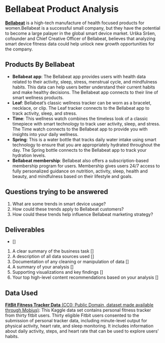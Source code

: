 # Bellabeat Product Analysis

[**Bellabeat**](https://bellabeat.com "Bellabeat website") is a high-tech manufacture of health focused products for women.Bellabeat is a successful small company, but they have the  potential to become a large palayer in the global smart device market. 
Urška Sršen, cofounder and Chief Creative Officer of Bellabeat, believes that analyzing smart device fitness data could help unlock new growth opportunities for the company.

## Products By Bellabeat

* **Bellabeat app**: The Bellabeat app provides users with health data related to their activity, sleep, stress,
menstrual cycle, and mindfulness habits. This data can help users better understand their current habits and
make healthy decisions. The Bellabeat app connects to their line of smart wellness products.
* **Leaf**: Bellabeat’s classic wellness tracker can be worn as a bracelet, necklace, or clip. The Leaf tracker connects
to the Bellabeat app to track activity, sleep, and stress.
* **Time**: This wellness watch combines the timeless look of a classic timepiece with smart technology to track user
activity, sleep, and stress. The Time watch connects to the Bellabeat app to provide you with insights into your
daily wellness.
* **Spring**: This is a water bottle that tracks daily water intake using smart technology to ensure that you are
appropriately hydrated throughout the day. The Spring bottle connects to the Bellabeat app to track your
hydration levels.
* **Bellabeat membership**: Bellabeat also offers a subscription-based membership program for users.
Membership gives users 24/7 access to fully personalized guidance on nutrition, activity, sleep, health and
beauty, and mindfulness based on their lifestyle and goals.

## Questions trying to be answered

1. What are some trends in smart device usage? 
2. How could these trends apply to Bellabeat customers?
3. How could these trends help influence Bellabeat marketing strategy?

## Deliverables
- []

1. A clear summary of the business task  []
2. A description of all data sources used   []
3. Documentation of any cleaning or manipulation of data    []
4. A summary of your analysis   []
5. Supporting visualizations and key findings   []
6. Your top high-level content recommendations based on your analysis   []

## Data Used

[**FitBit Fitness Tracker Data** (CC0: Public Domain, dataset made available through Mobius)](https://www.kaggle.com/datasets/arashnic/fitbit "Link to Dataset"): This Kaggle data set
contains personal fitness tracker from thirty fitbit users. Thirty eligible Fitbit users consented to the submission of
personal tracker data, including minute-level output for physical activity, heart rate, and sleep monitoring. It includes
information about daily activity, steps, and heart rate that can be used to explore users’ habits.


